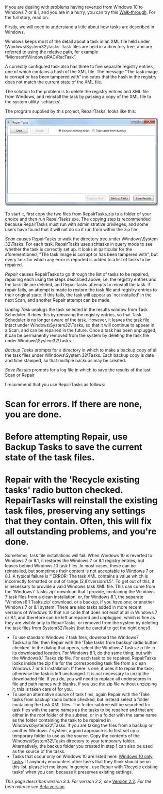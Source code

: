 ﻿if you are dealing with problems having reverted from Windows 10 to Windows 7 or 8.1, and you are in a hurry, you can try this [Walk-through](Walk-through.md).  For the full story, read on.

Firstly, we will need to understand a little about how tasks are described in Windows.

Windows keeps most of the detail about a task in an XML file held under \Windows\System32\Tasks. Task files are held in a directory tree, and are referred to using the relative path, for example “Microsoft\Windows\RAC\RacTask”. 

A correctly configured task also has three to five separate registry entries, one of which contains a hash of the XML file.  The message "The task image is corrupt or has been tampered with" indicates that the hash in the registry does not match the current state of the XML file.

The solution to the problem is to delete the registry entries and XML file from Windows, and reinstall the task by passing a copy of the XML file to the system utility ‘schtasks’.

The program supplied by this project, RepairTasks, looks like this:

![](Documentation_RepairTasksV31.JPG)

To start it, first copy the two files from RepairTasks.zip to a folder of your choice and then run RepairTasks.exe. The copying step is recommended because RepairTasks must run with administrative privileges, and some users have found that it will not do so if run from within the zip file.

_Scan_ causes RepairTasks to walk the directory tree under \Windows\System 32\Tasks. For each task, RepairTasks uses schtasks in query mode to see whether the task is correctly set up. It looks in particular for the aforementioned, "The task image is corrupt or has been tampered with", but every task for which any error is reported is added to a list of tasks to be repaired.

_Repair_ causes RepairTasks to go through the list of tasks to be repaired, repairing each using the steps described above, i.e. the registry entries and the task file are deleted, and RepairTasks attempts to reinstall the task. If repair fails, an attempt is made to restore the task file and registry entries to their original state.  If this fails, the task will appear as 'not installed' in the next Scan, and another Repair attempt can be made. 

_Unplug Task_ unplugs the task selected in the results window from Task Scheduler.  It does this by removing the registry entries, so that Task Scheduler is no longer aware of the task. However, it leaves the task file intact under Windows\System32\Tasks, so that it will continue to appear in a Scan, and can be repaired in the future. Once a task has been unplugged, it can be permanently removed from the system by deleting the task file under Windows\System32\Tasks.

_Backup Tasks_ prompts for a directory in which to make a backup copy of all the task files under \Windows\System 32\Tasks. Each backup copy is date and time stamped, so that multiple backups may be created.

_Save Results_ prompts for a log file in which to save the results of the last Scan or Repair

I recommend that you use RepairTasks as follows:
# Scan for errors. If there are none, you are done.
# Before attempting Repair, use Backup Tasks to save the current state of the task files.
# Repair with the 'Recycle existing tasks' radio button checked. RepairTasks will reinstall the existing task files, preserving any settings that they contain. Often, this will fix all outstanding problems, and you're done.
Sometimes, task file installations will fail. When Windows 10 is reverted to Windows 7 or 8.1, it restores the Windows 7 or 8.1 registry entries, but leaves behind Windows 10 task files.  In most cases, these can be reinstalled, but sometimes their content is not acceptable to Windows 7 or 8.1. A typical failure is “'ERROR: The task XML contains a value which is incorrectly formatted or out of range.(2,8):version:1.5". To get out of this, it is necessary to provide a valid Windows task XML file. This can come from the ‘Windows7 Tasks.zip’ download that I provide, containing the Windows 7 task files from a clean installation, or, for Windows 8.1, the separate ‘Windows8.1 Tasks.zip’ download, or a backup, if you have one; or another Windows 7 or 8.1 system. There are also tasks added in more recent versions of Windows 10 that run code that does not exist at all in Windows 7 or 8.1, and therefore can be left unrepaired and unplugged, which is fine as they are visible only to RepairTasks, or removed from the system by deleting the task files from System32\Tasks (but be careful to get the right ones!).
* To use standard Windows 7 task files, download the Windows7 Tasks.zip file, then Repair with the ‘Take tasks from backup’ radio button checked. In the dialog that opens, select the Windows7 Tasks.zip file in its downloaded location.  For Windows 8.1, do the same thing, but with the Windows8.1 Tasks.zip file. For each task to be repaired, RepairTasks looks inside the zip file for the corresponding task file from a clean Windows 7 or 8.1 installation. If there is one, it uses it to repair the task; otherwise the task is left unchanged. It is not necessary to unzip the downloaded file.  If you do, you will need to replace all underscores in file and path names with blanks. If you use the zip file without unzipping it, this is taken care of for you.
* To use an alternative source of task files, again Repair with the ‘Take tasks from backup' radio button checked, but instead select a folder containing the task XML files. The folder subtree will be searched for task files with the same names as the tasks to be repaired and that are either in the root folder of the subtree, or in a folder with the same name as the folder containing the task to be repaired in Windows\System32\Tasks.  If you are taking the files from a backup or another Windows 7 system, a good approach is to first set up a temporary folder to use as the source. Copy the contents of the Windows\System32\Tasks directory to your temporary folder. Alternatively, the backup folder you created in step 1 can also be used as the source of the tasks.
* Tasks that occur only on Windows 10 are listed here: [Windows 10 only tasks](Windows-10-only-tasks). If anybody encounters other tasks that they think should be on this list, please let me know.
In general, use Repair with 'Recycle existing tasks' when you can, because it preserves existing settings.

_This page describes version 3.3. For version 2.2, see_ [Version 2.2](Version-2.2).  _For the beta release see_  [Beta version](Beta-version)

